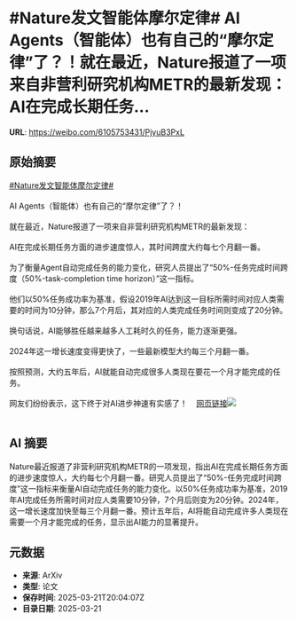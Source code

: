 # #Nature发文智能体摩尔定律# AI Agents（智能体）也有自己的“摩尔定律”了？！就在最近，Nature报道了一项来自非营利研究机构METR的最新发现：AI在完成长期任务...

**URL**: https://weibo.com/6105753431/PjyuB3PxL

## 原始摘要

<a href="https://m.weibo.cn/search?containerid=231522type%3D1%26t%3D10%26q%3D%23Nature%E5%8F%91%E6%96%87%E6%99%BA%E8%83%BD%E4%BD%93%E6%91%A9%E5%B0%94%E5%AE%9A%E5%BE%8B%23&amp;extparam=%23Nature%E5%8F%91%E6%96%87%E6%99%BA%E8%83%BD%E4%BD%93%E6%91%A9%E5%B0%94%E5%AE%9A%E5%BE%8B%23" data-hide=""><span class="surl-text">#Nature发文智能体摩尔定律#</span></a> <br><br>AI Agents（智能体）也有自己的“摩尔定律”了？！<br><br>就在最近，Nature报道了一项来自非营利研究机构METR的最新发现：<br><br>AI在完成长期任务方面的进步速度惊人，其时间跨度大约每七个月翻一番。<br><br>为了衡量Agent自动完成任务的能力变化，研究人员提出了“50%-任务完成时间跨度（50%-task-completion time horizon）”这一指标。<br><br>他们以50%任务成功率为基准，假设2019年AI达到这一目标所需时间对应人类需要的时间为10分钟，那么7个月后，其对应的人类完成任务时间则变成了20分钟。<br><br>换句话说，AI能够胜任越来越多人工耗时久的任务，能力逐渐更强。<br><br>2024年这一增长速度变得更快了，一些最新模型大约每三个月翻一番。<br><br>按照预测，大约五年后，AI就能自动完成很多人类现在要花一个月才能完成的任务。<br><br>网友们纷纷表示，这下终于对AI进步神速有实感了！<a href="https://weibo.cn/sinaurl?u=https%3A%2F%2Fmp.weixin.qq.com%2Fs%2Ffa_91V45lz6GAGddgqQgBA" data-hide=""><span class="url-icon"><img style="width: 1rem;height: 1rem" src="https://h5.sinaimg.cn/upload/2015/09/25/3/timeline_card_small_web_default.png" referrerpolicy="no-referrer"></span><span class="surl-text">网页链接</span></a><img style="" src="https://tvax3.sinaimg.cn/large/006Fd7o3ly1hzogwgdm72j30vi0z0h0t.jpg" referrerpolicy="no-referrer"><br><br>

## AI 摘要

Nature最近报道了非营利研究机构METR的一项发现，指出AI在完成长期任务方面的进步速度惊人，大约每七个月翻一番。研究人员提出了“50%-任务完成时间跨度”这一指标来衡量AI自动完成任务的能力变化。以50%任务成功率为基准，2019年AI完成任务所需时间对应人类需要10分钟，7个月后则变为20分钟。2024年，这一增长速度加快至每三个月翻一番。预计五年后，AI将能自动完成许多人类现在需要一个月才能完成的任务，显示出AI能力的显著提升。

## 元数据

- **来源**: ArXiv
- **类型**: 论文
- **保存时间**: 2025-03-21T20:04:07Z
- **目录日期**: 2025-03-21
